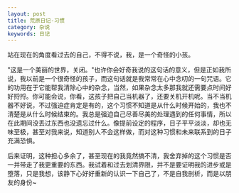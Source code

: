 ```yaml
---
layout: post
title: 荒原日记-习惯
category: 杂说
keywords: 日记
---
```




站在现在的角度看过去的自己，不得不说，我，是一个奇怪的小孩。

"这是一个美丽的世界，关闭。"也许你会好奇我说的这句话的意义，但是正如我所说，我以前是一个很奇怪的孩子，而这句话就是我常常在心中念叨的一句咒语。它的功用在于它能帮我清除心中的杂念，当然，如果杂念太多那我就还需要点时间好好捋捋。你可能会说，你看，这孩子把自己当机器了，还要关机开机呢。当不当机器不好说，不过强迫症肯定是有的，这个习惯不知道是从什么时候开始的，我也不清楚是从什么时候结束的。我总是强迫自己尽善尽美的处理遇到的任何事情，所以在此期间没丢过东西也没遗忘过什么。像提前设定的程序，日子平平淡淡，却也无味至极，甚至对我来说，知道别人不会这样做，而对这种习惯和未来联系到的日子充满恐惧。

后来证明，这种担心多余了，甚至现在的我竟然搞不清，我舍弃掉的这个习惯是否一并带走了我更重要的东西。我试着和过去划清界限，并不是要证明我的进步或是堕落，只是我想，该静下心好好重新的认识一下自己了，不是自我剖析，而是以朋友的身份~